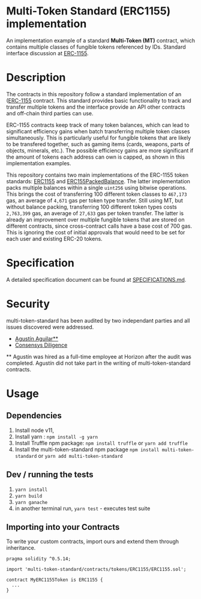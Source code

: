 # Multi-Token Standard (ERC1155) implementation

An implementation example of a standard **Multi-Token (MT)** contract, which contains multiple classes of fungible tokens referenced by IDs. Standard interface discussion at [ERC-1155](https://github.com/ethereum/EIPs/issues/1155). 

# Description

The contracts in this repository follow a standard implementation of an ([ERC-1155](https://github.com/ethereum/EIPs/issues/1155) contract. This standard provides basic functionality to track and transfer multiple tokens and the interface provide an API other contracts and off-chain third parties can use.

ERC-1155 contracts keep track of many token balances, which can lead to significant efficiency gains when batch transferring multiple token classes simultaneously. This is particularly useful for fungible tokens that are likely to be transfered together, such as gaming items (cards, weapons, parts of objects, minerals, etc.). The possible efficiency gains are more significant if the amount of tokens each address can own is capped, as shown in this implementation examples.

This repository contains two main implementations of the ERC-1155 token standards: [ERC1155](<https://github.com/0xsequence/multi-token-standard/tree/master/contracts/tokens/ERC1155>) and [ERC155PackedBalance](<https://github.com/0xsequence/multi-token-standard/tree/master/contracts/tokens/ERC1155PackedBalance>). The latter implementation packs multiple balances within a single `uint256` using bitwise operations. This brings the cost of transferring 100 different token classes to `467,173` gas, an average of `4,671` gas per token type transfer. Still using MT, but without balance packing, transferring 100 different token types costs `2,763,399` gas, an average of `27,633` gas per token transfer. The latter is already an improvement over multiple fungible tokens that are stored on different contracts, since cross-contract calls have a base cost of 700 gas. This is ignoring the cost of initial approvals that would need to be set for each user and existing ERC-20 tokens.

# Specification

A detailed specification document can be found at [SPECIFICATIONS.md](<https://github.com/0xsequence/multi-token-standard/blob/master/SPECIFICATIONS.md>).

# Security
multi-token-standard has been audited by two independant parties and all issues discovered were addressed. 
- [Agustín Aguilar**](https://github.com/0xsequence/multi-token-standard/blob/master/audits/Security_Audit_Horizon_Games_23-12-19_2.pdf)
- [Consensys Diligence](https://github.com/0xsequence/multi-token-standard/blob/master/audits/horizon-games-audit-2020-02.pdf) 

** Agustín was hired as a full-time employee at Horizon after the audit was completed. Agustín did not take part in the writing of multi-token-standard contracts.

# Usage

## Dependencies
1. Install node v11, 
2. Install yarn : `npm install -g yarn`
3. Install Truffle npm package: `npm install truffle` or `yarn add truffle`
2. Install the multi-token-standard npm package `npm install multi-token-standard` or `yarn add multi-token-standard` 

## Dev / running the tests
1. `yarn install`
2. `yarn build`
3. `yarn ganache`
4. in another terminal run, `yarn test` - executes test suite

## Importing into your Contracts
To write your custom contracts, import ours and extend them through inheritance.

```solidity
pragma solidity ^0.5.14;

import 'multi-token-standard/contracts/tokens/ERC1155/ERC1155.sol';

contract MyERC1155Token is ERC1155 {
  ...
}
```
